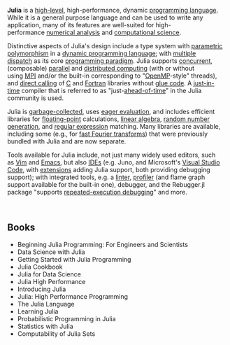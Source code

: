 <p><strong>Julia</strong>&nbsp;is a&nbsp;<a title="High-level programming language" href="https://en.wikipedia.org/wiki/High-level_programming_language">high-level</a>, high-performance, dynamic&nbsp;<a title="Programming language" href="https://en.wikipedia.org/wiki/Programming_language">programming language</a>. While it is a general purpose language and can be used to write any application, many of its features are well-suited for high-performance&nbsp;<a title="Numerical analysis" href="https://en.wikipedia.org/wiki/Numerical_analysis">numerical analysis</a>&nbsp;and&nbsp;<a title="Computational science" href="https://en.wikipedia.org/wiki/Computational_science">computational science</a>.<sup id="cite_ref-17" class="reference"></sup></p>
<p>Distinctive aspects of Julia's design include a type system with&nbsp;<a title="Parametric polymorphism" href="https://en.wikipedia.org/wiki/Parametric_polymorphism">parametric polymorphism</a>&nbsp;in a&nbsp;<a title="Dynamic programming language" href="https://en.wikipedia.org/wiki/Dynamic_programming_language">dynamic programming language</a>; with&nbsp;<a title="Multiple dispatch" href="https://en.wikipedia.org/wiki/Multiple_dispatch">multiple dispatch</a>&nbsp;as its core&nbsp;<a title="Programming paradigm" href="https://en.wikipedia.org/wiki/Programming_paradigm">programming paradigm</a>. Julia supports&nbsp;<a title="Concurrent computing" href="https://en.wikipedia.org/wiki/Concurrent_computing">concurrent</a>, (composable)&nbsp;<a title="Parallel computing" href="https://en.wikipedia.org/wiki/Parallel_computing">parallel</a>&nbsp;and&nbsp;<a title="Distributed computing" href="https://en.wikipedia.org/wiki/Distributed_computing">distributed computing</a>&nbsp;(with or without using&nbsp;<a title="Message Passing Interface" href="https://en.wikipedia.org/wiki/Message_Passing_Interface">MPI</a>&nbsp;and/or the built-in corresponding&nbsp;to "<a title="OpenMP" href="https://en.wikipedia.org/wiki/OpenMP">OpenMP</a>-style" threads), and&nbsp;<a title="Foreign function interface" href="https://en.wikipedia.org/wiki/Foreign_function_interface">direct calling</a>&nbsp;of&nbsp;<a title="C (programming language)" href="https://en.wikipedia.org/wiki/C_(programming_language)">C</a>&nbsp;and&nbsp;<a title="Fortran" href="https://en.wikipedia.org/wiki/Fortran">Fortran</a>&nbsp;libraries without&nbsp;<a title="Adapter pattern" href="https://en.wikipedia.org/wiki/Adapter_pattern#gluecode">glue code</a>. A&nbsp;<a title="Just-in-time compilation" href="https://en.wikipedia.org/wiki/Just-in-time_compilation">just-in-time</a>&nbsp;compiler that is referred to as "just-<a title="Ahead-of-time compilation" href="https://en.wikipedia.org/wiki/Ahead-of-time_compilation">ahead-of-time</a>"&nbsp;in the Julia community is used.</p>
<p>Julia is&nbsp;<a title="Garbage collection (computer science)" href="https://en.wikipedia.org/wiki/Garbage_collection_(computer_science)">garbage-collected</a>,&nbsp;uses&nbsp;<a title="Eager evaluation" href="https://en.wikipedia.org/wiki/Eager_evaluation">eager evaluation</a>, and includes efficient libraries for&nbsp;<a class="mw-redirect" title="Floating-point" href="https://en.wikipedia.org/wiki/Floating-point">floating-point</a>&nbsp;calculations,&nbsp;<a title="Linear algebra" href="https://en.wikipedia.org/wiki/Linear_algebra">linear algebra</a>,&nbsp;<a title="Random number generation" href="https://en.wikipedia.org/wiki/Random_number_generation">random number generation</a>, and&nbsp;<a title="Regular expression" href="https://en.wikipedia.org/wiki/Regular_expression">regular expression</a>&nbsp;matching. Many libraries are available, including some (e.g., for&nbsp;<a title="Fast Fourier transform" href="https://en.wikipedia.org/wiki/Fast_Fourier_transform">fast Fourier transforms</a>) that were previously bundled with Julia and are now separate.</p>
<p>Tools available for Julia include, not just many widely used editors, such as&nbsp;<a title="Vim (text editor)" href="https://en.wikipedia.org/wiki/Vim_(text_editor)">Vim</a>&nbsp;and&nbsp;<a title="Emacs" href="https://en.wikipedia.org/wiki/Emacs">Emacs</a>, but also&nbsp;<a title="Integrated development environment" href="https://en.wikipedia.org/wiki/Integrated_development_environment">IDEs</a>&nbsp;(e.g. Juno, and Microsoft's&nbsp;<a title="Visual Studio Code" href="https://en.wikipedia.org/wiki/Visual_Studio_Code">Visual Studio Code</a>, with&nbsp;<a title="Plug-in (computing)" href="https://en.wikipedia.org/wiki/Plug-in_(computing)">extensions</a>&nbsp;adding Julia support, both providing debugging support); with integrated tools, e.g. a&nbsp;<a title="Lint (software)" href="https://en.wikipedia.org/wiki/Lint_(software)">linter</a>,&nbsp;<a title="Profiling (computer programming)" href="https://en.wikipedia.org/wiki/Profiling_(computer_programming)">profiler</a>&nbsp;(and flame graph support available&nbsp;for the built-in one), debugger,&nbsp;and the Rebugger.jl package "supports&nbsp;<a title="Interactive programming" href="https://en.wikipedia.org/wiki/Interactive_programming">repeated-execution debugging</a>"&nbsp;and more.</p>












</br>



<h2 id= "Books">Books </h2>




<ul>
                <li><a target="_blank" href="https://github.com/manjunath5496/Julia-Programming-Books/blob/master/jul(1).pdf" style="text-decoration:none;">Beginning Julia Programming: For Engineers and Scientists  </a></li>
                <li><a target="_blank" href="https://github.com/manjunath5496/Julia-Programming-Books/blob/master/jul(2).pdf" style="text-decoration:none;">Data Science with Julia</a></li>
                <li><a target="_blank" href="https://github.com/manjunath5496/Julia-Programming-Books/blob/master/jul(3).pdf" style="text-decoration:none;">Getting Started with Julia Programming</a></li>
                <li><a target="_blank" href="https://github.com/manjunath5496/Julia-Programming-Books/blob/master/jul(4).pdf" style="text-decoration:none;">Julia Cookbook</a></li>
                <li><a target="_blank" href="https://github.com/manjunath5496/Julia-Programming-Books/blob/master/jul(5).pdf" style="text-decoration:none;">Julia for Data Science</a></li>
                <li><a target="_blank" href="https://github.com/manjunath5496/Julia-Programming-Books/blob/master/jul(6).pdf" style="text-decoration:none;">Julia High Performance</a></li>
                <li><a target="_blank" href="https://github.com/manjunath5496/Julia-Programming-Books/blob/master/jul(7).pdf" style="text-decoration:none;">Introducing Julia</a></li>
                <li><a target="_blank" href="https://github.com/manjunath5496/Julia-Programming-Books/blob/master/jul(8).pdf" style="text-decoration:none;">Julia: High Performance Programming</a></li>
                <li><a target="_blank" href="https://github.com/manjunath5496/Julia-Programming-Books/blob/master/jul(9).pdf" style="text-decoration:none;">The Julia Language</a></li>

 <li><a target="_blank" href="https://github.com/manjunath5496/Julia-Programming-Books/blob/master/jul(11).pdf" style="text-decoration:none;"> Learning Julia </a></li>
                <li><a target="_blank" href="https://github.com/manjunath5496/Julia-Programming-Books/blob/master/jul(12).pdf" style="text-decoration:none;">Probabilistic Programming in Julia</a></li>
                <li><a target="_blank" href="https://github.com/manjunath5496/Julia-Programming-Books/blob/master/jul(13).pdf" style="text-decoration:none;">Statistics with Julia</a></li>
                <li><a target="_blank" href="https://github.com/manjunath5496/Julia-Programming-Books/blob/master/jul(14).pdf" style="text-decoration:none;">Computability of Julia Sets</a></li>
                
	
	
	
</ul>

